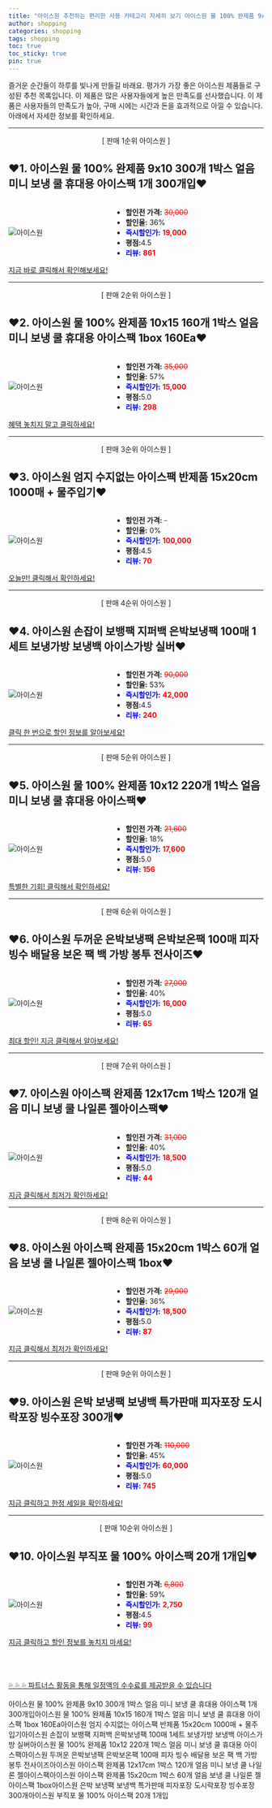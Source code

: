 ```yaml
---
title: "아이스원 추천하는 편리한 사용 카테고리 자세히 보기 아이스원 물 100% 완제품 9x10"
author: shopping
categories: shopping
tags: shopping
toc: true
toc_sticky: true
pin: true
---
```

즐거운 순간들이 하루를 빛나게 만들길 바래요. 평가가 가장 좋은 아이스원 제품들로 구성된 추천 목록입니다. 이 제품은 많은 사용자들에게 높은 만족도를 선사했습니다. 이 제품은 사용자들의 만족도가 높아, 구매 시에는 시간과 돈을 효과적으로 아낄 수 있습니다. 아래에서 자세한 정보를 확인하세요.

---
<p class="toplist" style="margin: 0 auto; display: block; width: fit-content;">[ 판매 1순위 아이스원 ]</p>

<h2><strong>❤️1. 아이스원 물 100% 완제품 9x10 300개 1박스 얼음 미니 보냉 쿨 휴대용 아이스팩 1개 300개입❤️</strong></h2>

<div style="display: flex; align-items: center;">
    <div style="flex: 0.4;">
        <img src="https://thumbnail10.coupangcdn.com/thumbnails/remote/230x230ex/image/vendor_inventory/4040/a5b27a91a827b9871443ed05393fcafe021cd0c26dbe71204a91065916c3.jpg" alt="아이스원" style="max-width: 100%;">
    </div>
    <div style="flex: 0.6; margin-left: 10px;">
        <ul>
            <li><strong>할인전 가격:</strong> <del style="color: red;">30,000</del></li>
            <li><strong>할인율:</strong> 36%</li>
            <li><span style='color:blue'><strong>즉시할인가:</strong></span> <span style='color:red'><strong>19,000</strong></span></li>
            <li><strong>평점:</strong>4.5</li>
            <li><span style='color:blue'><strong>리뷰:</strong></span> <span style='color:red'><strong>861</strong></span></li>
        </ul>
    </div>
</div>
<div class="center">
    <a href="https://selin100587001.github.io?lptag=AF9450613&subid=githubio&pageKey=1396574184&traceid=V0-153&itemId=2431996753&vendorItemId=72534366450" class="myButton">
        지금 바로 클릭해서 확인해보세요!
    </a>
</div>


---
<p class="toplist" style="margin: 0 auto; display: block; width: fit-content;">[ 판매 2순위 아이스원 ]</p>

<h2><strong>❤️2. 아이스원 물 100% 완제품 10x15 160개 1박스 얼음 미니 보냉 쿨 휴대용 아이스팩 1box 160Ea❤️</strong></h2>

<div style="display: flex; align-items: center;">
    <div style="flex: 0.4;">
        <img src="https://thumbnail9.coupangcdn.com/thumbnails/remote/230x230ex/image/vendor_inventory/7abb/9e8198f163f2c11dfb804699cdb38bde89ebe135e1721b4a4390e3e626ca.jpg" alt="아이스원" style="max-width: 100%;">
    </div>
    <div style="flex: 0.6; margin-left: 10px;">
        <ul>
            <li><strong>할인전 가격:</strong> <del style="color: red;">35,000</del></li>
            <li><strong>할인율:</strong> 57%</li>
            <li><span style='color:blue'><strong>즉시할인가:</strong></span> <span style='color:red'><strong>15,000</strong></span></li>
            <li><strong>평점:</strong>5.0</li>
            <li><span style='color:blue'><strong>리뷰:</strong></span> <span style='color:red'><strong>298</strong></span></li>
        </ul>
    </div>
</div>
<div class="center">
    <a href="https://selin100587001.github.io?lptag=AF9450613&subid=githubio&pageKey=1396859540&traceid=V0-153&itemId=2432070960&vendorItemId=83548301025" class="myButton">
        혜택 놓치지 말고 클릭하세요!
    </a>
</div>


---
<p class="toplist" style="margin: 0 auto; display: block; width: fit-content;">[ 판매 3순위 아이스원 ]</p>

<h2><strong>❤️3. 아이스원 엄지 수지없는 아이스팩 반제품 15x20cm 1000매 + 물주입기❤️</strong></h2>

<div style="display: flex; align-items: center;">
    <div style="flex: 0.4;">
        <img src="https://thumbnail8.coupangcdn.com/thumbnails/remote/230x230ex/image/vendor_inventory/6b05/37e8f28340bcb846416e46e1bcf298a57fd82fdeedd59ef8afc1779e624c.jpg" alt="아이스원" style="max-width: 100%;">
    </div>
    <div style="flex: 0.6; margin-left: 10px;">
        <ul>
            <li><strong>할인전 가격:</strong> <del style="color: red;">-</del></li>
            <li><strong>할인율:</strong> 0%</li>
            <li><span style='color:blue'><strong>즉시할인가:</strong></span> <span style='color:red'><strong>100,000</strong></span></li>
            <li><strong>평점:</strong>4.5</li>
            <li><span style='color:blue'><strong>리뷰:</strong></span> <span style='color:red'><strong>70</strong></span></li>
        </ul>
    </div>
</div>
<div class="center">
    <a href="https://selin100587001.github.io?lptag=AF9450613&subid=githubio&pageKey=4945217561&traceid=V0-153&itemId=6522024072&vendorItemId=73816528755" class="myButton">
        오늘만! 클릭해서 확인하세요!
    </a>
</div>


---
<p class="toplist" style="margin: 0 auto; display: block; width: fit-content;">[ 판매 4순위 아이스원 ]</p>

<h2><strong>❤️4. 아이스원 손잡이 보뱅팩 지퍼백 은박보냉팩 100매 1세트 보냉가방 보냉백 아이스가방 실버❤️</strong></h2>

<div style="display: flex; align-items: center;">
    <div style="flex: 0.4;">
        <img src="https://thumbnail6.coupangcdn.com/thumbnails/remote/230x230ex/image/vendor_inventory/images/2018/05/31/11/0/84a13807-8510-4d1b-991b-f2fc9bdd2e87.png" alt="아이스원" style="max-width: 100%;">
    </div>
    <div style="flex: 0.6; margin-left: 10px;">
        <ul>
            <li><strong>할인전 가격:</strong> <del style="color: red;">90,000</del></li>
            <li><strong>할인율:</strong> 53%</li>
            <li><span style='color:blue'><strong>즉시할인가:</strong></span> <span style='color:red'><strong>42,000</strong></span></li>
            <li><strong>평점:</strong>4.5</li>
            <li><span style='color:blue'><strong>리뷰:</strong></span> <span style='color:red'><strong>240</strong></span></li>
        </ul>
    </div>
</div>
<div class="center">
    <a href="https://selin100587001.github.io?lptag=AF9450613&subid=githubio&pageKey=96465221&traceid=V0-153&itemId=296973158&vendorItemId=3730631374" class="myButton">
        클릭 한 번으로 할인 정보를 알아보세요!
    </a>
</div>


---
<p class="toplist" style="margin: 0 auto; display: block; width: fit-content;">[ 판매 5순위 아이스원 ]</p>

<h2><strong>❤️5. 아이스원 물 100% 완제품 10x12 220개 1박스 얼음 미니 보냉 쿨 휴대용 아이스팩❤️</strong></h2>

<div style="display: flex; align-items: center;">
    <div style="flex: 0.4;">
        <img src="https://thumbnail10.coupangcdn.com/thumbnails/remote/230x230ex/image/vendor_inventory/4d9d/15386ed2305d12499b70d53132eccc0e6a208c1f875f0e86977d75b73785.jpg" alt="아이스원" style="max-width: 100%;">
    </div>
    <div style="flex: 0.6; margin-left: 10px;">
        <ul>
            <li><strong>할인전 가격:</strong> <del style="color: red;">21,600</del></li>
            <li><strong>할인율:</strong> 18%</li>
            <li><span style='color:blue'><strong>즉시할인가:</strong></span> <span style='color:red'><strong>17,600</strong></span></li>
            <li><strong>평점:</strong>5.0</li>
            <li><span style='color:blue'><strong>리뷰:</strong></span> <span style='color:red'><strong>156</strong></span></li>
        </ul>
    </div>
</div>
<div class="center">
    <a href="https://selin100587001.github.io?lptag=AF9450613&subid=githubio&pageKey=8250376320&traceid=V0-153&itemId=23751327828&vendorItemId=70426221868" class="myButton">
        특별한 기회! 클릭해서 확인하세요!
    </a>
</div>


---
<p class="toplist" style="margin: 0 auto; display: block; width: fit-content;">[ 판매 6순위 아이스원 ]</p>

<h2><strong>❤️6. 아이스원 두꺼운 은박보냉팩 은박보온팩 100매 피자 빙수 배달용 보온 팩 백 가방 봉투 전사이즈❤️</strong></h2>

<div style="display: flex; align-items: center;">
    <div style="flex: 0.4;">
        <img src="https://thumbnail9.coupangcdn.com/thumbnails/remote/230x230ex/image/vendor_inventory/4b0a/8a285bca9a97afd5e336ea0493e23b64f9411456363c61199220fbafbcce.jpg" alt="아이스원" style="max-width: 100%;">
    </div>
    <div style="flex: 0.6; margin-left: 10px;">
        <ul>
            <li><strong>할인전 가격:</strong> <del style="color: red;">27,000</del></li>
            <li><strong>할인율:</strong> 40%</li>
            <li><span style='color:blue'><strong>즉시할인가:</strong></span> <span style='color:red'><strong>16,000</strong></span></li>
            <li><strong>평점:</strong>5.0</li>
            <li><span style='color:blue'><strong>리뷰:</strong></span> <span style='color:red'><strong>65</strong></span></li>
        </ul>
    </div>
</div>
<div class="center">
    <a href="https://selin100587001.github.io?lptag=AF9450613&subid=githubio&pageKey=7492995996&traceid=V0-153&itemId=19596835638&vendorItemId=86704084371" class="myButton">
        최대 할인! 지금 클릭해서 알아보세요!
    </a>
</div>


---
<p class="toplist" style="margin: 0 auto; display: block; width: fit-content;">[ 판매 7순위 아이스원 ]</p>

<h2><strong>❤️7. 아이스원 아이스팩 완제품 12x17cm 1박스 120개 얼음 미니 보냉 쿨 나일론 젤아이스팩❤️</strong></h2>

<div style="display: flex; align-items: center;">
    <div style="flex: 0.4;">
        <img src="https://thumbnail9.coupangcdn.com/thumbnails/remote/230x230ex/image/vendor_inventory/images/2017/01/12/13/0/8dcb8c80-7dbb-4302-8cbf-bbf5161842d3.jpg" alt="아이스원" style="max-width: 100%;">
    </div>
    <div style="flex: 0.6; margin-left: 10px;">
        <ul>
            <li><strong>할인전 가격:</strong> <del style="color: red;">31,000</del></li>
            <li><strong>할인율:</strong> 40%</li>
            <li><span style='color:blue'><strong>즉시할인가:</strong></span> <span style='color:red'><strong>18,500</strong></span></li>
            <li><strong>평점:</strong>5.0</li>
            <li><span style='color:blue'><strong>리뷰:</strong></span> <span style='color:red'><strong>44</strong></span></li>
        </ul>
    </div>
</div>
<div class="center">
    <a href="https://selin100587001.github.io?lptag=AF9450613&subid=githubio&pageKey=13189410&traceid=V0-153&itemId=55199523&vendorItemId=3086580382" class="myButton">
        지금 클릭해서 최저가 확인하세요!
    </a>
</div>


---
<p class="toplist" style="margin: 0 auto; display: block; width: fit-content;">[ 판매 8순위 아이스원 ]</p>

<h2><strong>❤️8. 아이스원 아이스팩 완제품 15x20cm 1박스 60개 얼음 보냉 쿨 나일론 젤아이스팩 1box❤️</strong></h2>

<div style="display: flex; align-items: center;">
    <div style="flex: 0.4;">
        <img src="https://thumbnail6.coupangcdn.com/thumbnails/remote/230x230ex/image/vendor_inventory/images/2017/01/12/14/0/ba329c82-5df8-41ba-acb3-faf4dac178ef.jpg" alt="아이스원" style="max-width: 100%;">
    </div>
    <div style="flex: 0.6; margin-left: 10px;">
        <ul>
            <li><strong>할인전 가격:</strong> <del style="color: red;">29,000</del></li>
            <li><strong>할인율:</strong> 36%</li>
            <li><span style='color:blue'><strong>즉시할인가:</strong></span> <span style='color:red'><strong>18,500</strong></span></li>
            <li><strong>평점:</strong>5.0</li>
            <li><span style='color:blue'><strong>리뷰:</strong></span> <span style='color:red'><strong>87</strong></span></li>
        </ul>
    </div>
</div>
<div class="center">
    <a href="https://selin100587001.github.io?lptag=AF9450613&subid=githubio&pageKey=13189409&traceid=V0-153&itemId=55199520&vendorItemId=3086583061" class="myButton">
        지금 클릭해서 최저가 확인하세요!
    </a>
</div>


---
<p class="toplist" style="margin: 0 auto; display: block; width: fit-content;">[ 판매 9순위 아이스원 ]</p>

<h2><strong>❤️9. 아이스원 은박 보냉팩 보냉백 특가판매 피자포장 도시락포장 빙수포장 300개❤️</strong></h2>

<div style="display: flex; align-items: center;">
    <div style="flex: 0.4;">
        <img src="https://thumbnail7.coupangcdn.com/thumbnails/remote/230x230ex/image/vendor_inventory/96e8/d7f98373e4ea3c307dfd33b7c81d74f0f5f1dc69b515c91570a6cc4622bf.jpg" alt="아이스원" style="max-width: 100%;">
    </div>
    <div style="flex: 0.6; margin-left: 10px;">
        <ul>
            <li><strong>할인전 가격:</strong> <del style="color: red;">110,000</del></li>
            <li><strong>할인율:</strong> 45%</li>
            <li><span style='color:blue'><strong>즉시할인가:</strong></span> <span style='color:red'><strong>60,000</strong></span></li>
            <li><strong>평점:</strong>5.0</li>
            <li><span style='color:blue'><strong>리뷰:</strong></span> <span style='color:red'><strong>745</strong></span></li>
        </ul>
    </div>
</div>
<div class="center">
    <a href="https://selin100587001.github.io?lptag=AF9450613&subid=githubio&pageKey=115018494&traceid=V0-153&itemId=9258569662&vendorItemId=76544153989" class="myButton">
        지금 클릭하고 한정 세일을 확인하세요!
    </a>
</div>


---
<p class="toplist" style="margin: 0 auto; display: block; width: fit-content;">[ 판매 10순위 아이스원 ]</p>

<h2><strong>❤️10. 아이스원 부직포 물 100% 아이스팩 20개 1개입❤️</strong></h2>

<div style="display: flex; align-items: center;">
    <div style="flex: 0.4;">
        <img src="https://thumbnail6.coupangcdn.com/thumbnails/remote/230x230ex/image/retail/images/2021/11/04/10/7/64cc2d37-ab15-448e-bb2c-0e59ae227f44.jpg" alt="아이스원" style="max-width: 100%;">
    </div>
    <div style="flex: 0.6; margin-left: 10px;">
        <ul>
            <li><strong>할인전 가격:</strong> <del style="color: red;">6,800</del></li>
            <li><strong>할인율:</strong> 59%</li>
            <li><span style='color:blue'><strong>즉시할인가:</strong></span> <span style='color:red'><strong>2,750</strong></span></li>
            <li><strong>평점:</strong>4.5</li>
            <li><span style='color:blue'><strong>리뷰:</strong></span> <span style='color:red'><strong>99</strong></span></li>
        </ul>
    </div>
</div>
<div class="center">
    <a href="https://selin100587001.github.io?lptag=AF9450613&subid=githubio&pageKey=6161402016&traceid=V0-153&itemId=11960245587&vendorItemId=79232830452" class="myButton">
        지금 클릭하고 할인 정보를 놓치지 마세요!
    </a>
</div>

<br><br><br>[💦 💦 💦 파트너스 활동을 통해 일정액의 수수료를 제공받을 수 있습니다](https://link.coupang.com/a/bcpT2c)<br><br>아이스원 물 100% 완제품 9x10 300개 1박스 얼음 미니 보냉 쿨 휴대용 아이스팩 1개 300개입아이스원 물 100% 완제품 10x15 160개 1박스 얼음 미니 보냉 쿨 휴대용 아이스팩 1box 160Ea아이스원 엄지 수지없는 아이스팩 반제품 15x20cm 1000매 + 물주입기아이스원 손잡이 보뱅팩 지퍼백 은박보냉팩 100매 1세트 보냉가방 보냉백 아이스가방 실버아이스원 물 100% 완제품 10x12 220개 1박스 얼음 미니 보냉 쿨 휴대용 아이스팩아이스원 두꺼운 은박보냉팩 은박보온팩 100매 피자 빙수 배달용 보온 팩 백 가방 봉투 전사이즈아이스원 아이스팩 완제품 12x17cm 1박스 120개 얼음 미니 보냉 쿨 나일론 젤아이스팩아이스원 아이스팩 완제품 15x20cm 1박스 60개 얼음 보냉 쿨 나일론 젤아이스팩 1box아이스원 은박 보냉팩 보냉백 특가판매 피자포장 도시락포장 빙수포장 300개아이스원 부직포 물 100% 아이스팩 20개 1개입